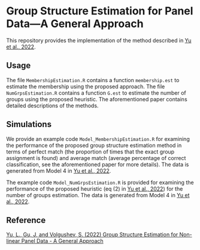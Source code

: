# Group Structure Estimation for Panel Data—A General Approach



This repository provides the implementation of the method described in [Yu et al., 2022](https://arxiv.org/pdf/2201.01793.pdf). 

## Usage
The file `MembershipEstimation.R` contains a function `membership.est` to estimate the membership using the proposed approach. The file `NumGrpsEstimation.R` contains a function `G.est` to estimate the number of groups using the proposed heuristic. The aforementioned paper contains detailed descriptions of the methods. 


## Simulations
We provide an example code `Model_MembershipEstimation.R` for examining the performance of the proposed group structure estimation method in terms of perfect match (the proportion of times that the exact group assignment is found) and average match (average percentage of correct classification, see the aforementioned paper for more details). The data is generated from Model 4 in [Yu et al., 2022](https://arxiv.org/pdf/2201.01793.pdf). 

The example code `Model_NumGrpsEstimation.R` is provided for examining the performance of the proposed heuristic (eq (2) in [Yu et al., 2022](https://arxiv.org/pdf/2201.01793.pdf)) for the number of groups estimation. The data is generated from Model 4 in [Yu et al., 2022](https://arxiv.org/pdf/2201.01793.pdf).


## Reference
[Yu, L., Gu, J, and Volgushev, S. (2022) Group Structure Estimation for Non-linear Panel Data - A General Approach](https://arxiv.org/pdf/2201.01793.pdf)
